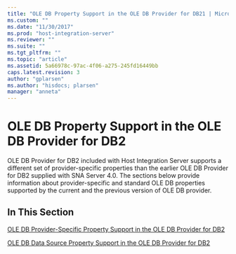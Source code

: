 ```yaml
---
title: "OLE DB Property Support in the OLE DB Provider for DB21 | Microsoft Docs"
ms.custom: ""
ms.date: "11/30/2017"
ms.prod: "host-integration-server"
ms.reviewer: ""
ms.suite: ""
ms.tgt_pltfrm: ""
ms.topic: "article"
ms.assetid: 5a66978c-97ac-4f06-a275-245fd16449bb
caps.latest.revision: 3
author: "gplarsen"
ms.author: "hisdocs; plarsen"
manager: "anneta"
---
```

# OLE DB Property Support in the OLE DB Provider for DB2
OLE DB Provider for DB2 included with Host Integration Server supports a different set of provider-specific properties than the earlier OLE DB Provider for DB2 supplied with SNA Server 4.0. The sections below provide information about provider-specific and standard OLE DB properties supported by the current and the previous version of OLE DB provider.  
  
## In This Section  
 [OLE DB Provider-Specific Property Support in the OLE DB Provider for DB2](../core/ole-db-provider-specific-property-support-in-the-ole-db-provider-for-db21.md)  
  
 [OLE DB Data Source Property Support in the OLE DB Provider for DB2](../core/ole-db-data-source-property-support-in-the-ole-db-provider-for-db22.md)